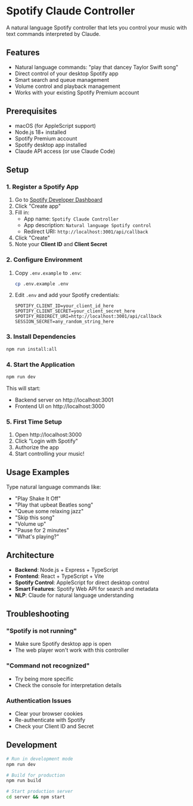 # Spotify Claude Controller

A natural language Spotify controller that lets you control your music with text commands interpreted by Claude.

## Features

- Natural language commands: "play that dancey Taylor Swift song"
- Direct control of your desktop Spotify app
- Smart search and queue management
- Volume control and playback management
- Works with your existing Spotify Premium account

## Prerequisites

- macOS (for AppleScript support)
- Node.js 18+ installed
- Spotify Premium account
- Spotify desktop app installed
- Claude API access (or use Claude Code)

## Setup

### 1. Register a Spotify App

1. Go to [Spotify Developer Dashboard](https://developer.spotify.com/dashboard)
2. Click "Create app"
3. Fill in:
   - App name: `Spotify Claude Controller`
   - App description: `Natural language Spotify control`
   - Redirect URI: `http://localhost:3001/api/callback`
4. Click "Create"
5. Note your **Client ID** and **Client Secret**

### 2. Configure Environment

1. Copy `.env.example` to `.env`:
   ```bash
   cp .env.example .env
   ```

2. Edit `.env` and add your Spotify credentials:
   ```
   SPOTIFY_CLIENT_ID=your_client_id_here
   SPOTIFY_CLIENT_SECRET=your_client_secret_here
   SPOTIFY_REDIRECT_URI=http://localhost:3001/api/callback
   SESSION_SECRET=any_random_string_here
   ```

### 3. Install Dependencies

```bash
npm run install:all
```

### 4. Start the Application

```bash
npm run dev
```

This will start:
- Backend server on http://localhost:3001
- Frontend UI on http://localhost:3000

### 5. First Time Setup

1. Open http://localhost:3000
2. Click "Login with Spotify"
3. Authorize the app
4. Start controlling your music!

## Usage Examples

Type natural language commands like:

- "Play Shake It Off"
- "Play that upbeat Beatles song"
- "Queue some relaxing jazz"
- "Skip this song"
- "Volume up"
- "Pause for 2 minutes"
- "What's playing?"

## Architecture

- **Backend**: Node.js + Express + TypeScript
- **Frontend**: React + TypeScript + Vite
- **Spotify Control**: AppleScript for direct desktop control
- **Smart Features**: Spotify Web API for search and metadata
- **NLP**: Claude for natural language understanding

## Troubleshooting

### "Spotify is not running"
- Make sure Spotify desktop app is open
- The web player won't work with this controller

### "Command not recognized"
- Try being more specific
- Check the console for interpretation details

### Authentication Issues
- Clear your browser cookies
- Re-authenticate with Spotify
- Check your Client ID and Secret

## Development

```bash
# Run in development mode
npm run dev

# Build for production
npm run build

# Start production server
cd server && npm start
```